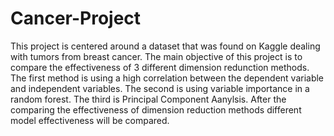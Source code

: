 # Cancer-Project
This project is centered around a dataset that was found on Kaggle dealing with tumors from breast cancer. The main objective of this project is to compare the effectiveness of 3 different dimension redunction methods. The first method is using a high correlation between the dependent variable and independent variables. The second is using variable importance in a random forest. The third is Principal Component Aanylsis. After the comparing the effectiveness of dimension reduction methods different model effectiveness will be compared. 
